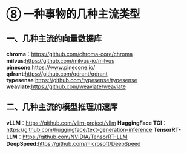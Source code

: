 # ⑧ 一种事物的几种主流类型

## 一、几种主流的向量数据库

**chroma**：https://github.com/chroma-core/chroma
**milvus**:https://github.com/milvus-io/milvus
**pinecone**:https://www.pinecone.io/
**qdrant**:https://github.com/qdrant/qdrant
**typesense**:https://github.com/typesense/typesense
**weaviate**:https://github.com/weaviate/weaviate

## 二、几种主流的模型推理加速库

**vLLM**：https://github.com/vllm-project/vllm
**HuggingFace TGI**：https://github.com/huggingface/text-generation-inference
**TensorRT-LLM**：https://github.com/NVIDIA/TensorRT-LLM
**DeepSpeed**:https://github.com/microsoft/DeepSpeed